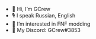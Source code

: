 - 👋 Hi, I’m GCrew
- 🎙 I speak Russian, English
- 🔎 I’m interested in FNF modding
- 📡 My Discord: GCrew#3853

<!---
GreatCrewmate/GreatCrewmate is a ✨ special ✨ repository because its `README.md` (this file) appears on your GitHub profile.
You can click the Preview link to take a look at your changes.
--->
